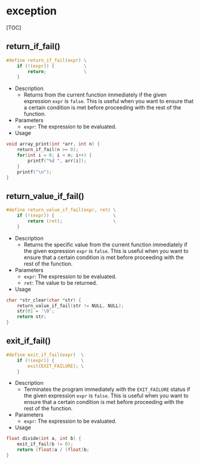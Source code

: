# exception

[TOC]



## return_if_fail()

```c
#define return_if_fail(expr) \
    if (!(expr)) {           \
        return;              \
    }
```

- Description
    - Returns from the current function immediately if the given expression `expr` is `false`. This is useful when you want to ensure that a certain condition is met before proceeding with the rest of the function.
- Parameters
    - `expr`: The expression to be evaluated.
- Usage

```c
void array_print(int *arr, int n) {
    return_if_fail(n >= 0);
    for(int i = 0; i < n; i++) {
        printf("%d ", arr[i]);
    }
    printf("\n");
}
```



## return_value_if_fail()

```c
#define return_value_if_fail(expr, ret) \
    if (!(expr)) {                      \
        return (ret);                   \
    }
```

- Description
    - Returns the specific value from the current function immediately if the given expression `expr` is `false`. This is useful when you want to ensure that a certain condition is met before proceeding with the rest of the function.
- Parameters
    - `expr`: The expression to be evaluated.
    - `ret`: The value to be returned.
- Usage

```c
char *str_clear(char *str) {
    return_value_if_fail(str != NULL, NULL);
    str[0] = '\0';
    return str;
}
```



## exit_if_fail()

```c
#define exit_if_fail(expr)  \
    if (!(expr)) {          \
        exit(EXIT_FAILURE); \
    }
```

- Description
    - Terminates the program immediately with the `EXIT_FAILURE` status if the given expression `expr` is `false`. This is useful when you want to ensure that a certain condition is met before proceeding with the rest of the function.
- Parameters
    - `expr`: The expression to be evaluated.
- Usage

```c
float divide(int a, int b) {
    exit_if_fail(b != 0);
    return (float)a / (float)b;
}
```

